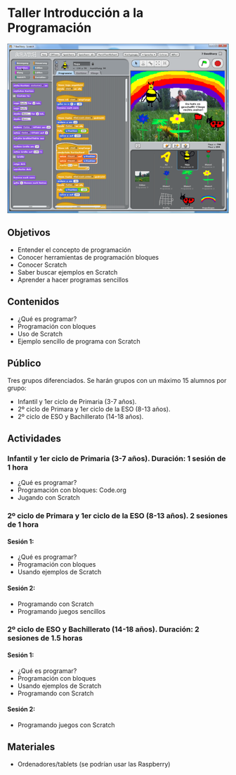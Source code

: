 # Taller Introducción a la Programación

![](./images/Scratch_example_bee_maya_german.png)

## Objetivos

* Entender el concepto de programación
* Conocer herramientas de programación bloques
* Conocer Scratch
* Saber buscar ejemplos en Scratch
* Aprender a hacer programas sencillos

## Contenidos

* ¿Qué es programar?
* Programación con bloques
* Uso de Scratch
* Ejemplo sencillo de programa con Scratch

## Público

Tres grupos diferenciados. Se harán grupos con un  máximo 15 alumnos por grupo:

- Infantil y 1er  ciclo de Primaria (3-7 años).
- 2º ciclo de Primara y 1er ciclo de la ESO (8-13 años).
- 2º ciclo de ESO y  Bachillerato (14-18 años).


## Actividades


### Infantil y 1er  ciclo de Primaria (3-7 años). Duración: 1 sesión de 1 hora

* ¿Qué es programar?
* Programación con bloques: Code.org
* Jugando con Scratch


### 2º ciclo de Primara y 1er ciclo de la ESO (8-13 años). 2 sesiones de 1 hora

#### Sesión 1:

* ¿Qué es programar?
* Programación con bloques
* Usando ejemplos de Scratch

#### Sesión 2:

* Programando con Scratch
* Programando juegos sencillos

### 2º ciclo de ESO y  Bachillerato (14-18 años). Duración: 2 sesiones de 1.5 horas

#### Sesión 1:

* ¿Qué es programar?
* Programación con bloques
* Usando ejemplos de Scratch
* Programando con Scratch

#### Sesión 2:

* Programando juegos con Scratch

## Materiales

* Ordenadores/tablets (se podrían usar las Raspberry)
